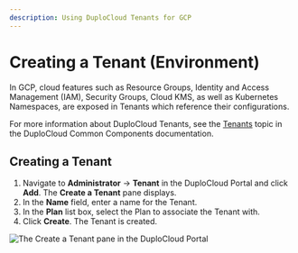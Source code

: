 ```yaml
---
description: Using DuploCloud Tenants for GCP
---
```


# Creating a Tenant (Environment)

In GCP, cloud features such as Resource Groups, Identity and Access Management (IAM), Security Groups, Cloud KMS, as well as Kubernetes Namespaces, are exposed in Tenants which reference their configurations.

For more information about DuploCloud Tenants, see the [Tenants](../../../welcome-to-duplocloud/application-focussed-interface/duplocloud-common-components/tenant.md) topic in the DuploCloud Common Components documentation.&#x20;

## Creating a Tenant <a href="#id-2-toc-title" id="id-2-toc-title"></a>

1. Navigate to **Administrator** -> **Tenant** in the DuploCloud Portal and click **Add**. The **Create a Tenant** pane displays.
2. In the **Name** field, enter a name for the Tenant.
3. In the **Plan** list box, select the Plan to associate the Tenant with.&#x20;
4. Click **Create**. The Tenant is created.&#x20;

<div align="left">

<img src="../../../.gitbook/assets/image (16) (3).png" alt="The Create a Tenant pane in the DuploCloud Portal">

</div>
